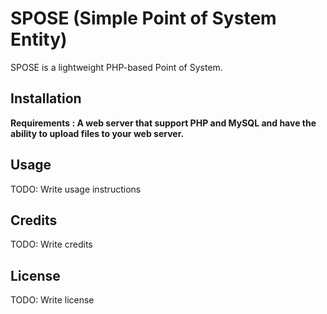 # SPOSE (Simple Point of System Entity)

SPOSE is a lightweight PHP-based Point of System.
## Installation

**Requirements : A web server that support PHP and MySQL and have the ability to upload files to your web server.**

## Usage

TODO: Write usage instructions


## Credits

TODO: Write credits

## License

TODO: Write license
